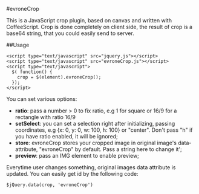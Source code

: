 #evroneCrop

This is a JavaScript crop plugin, based on canvas and written with CoffeeScript. Crop is done completely on client side, the result of crop is a base64 string, that you could easily send to server.

##Usage

    <script type="text/javascript" src="jquery.js"></script>
    <script type="text/javascript" src="evroneCrop.js"></script>
    <script type="text/javascript">
      $( function() {
        crop = $(element).evroneCrop();
      });
    </script>
    

You can set various options:
+ **ratio**: pass a number > 0 to fix ratio, e.g 1 for square or 16/9 for a rectangle with ratio 16/9
+ **setSelect**: you can set a selection right after initializing, passing coordinates, e.g {x: 0, y: 0, w: 100, h: 100} or "center". Don't pass "h" if you have ratio enabled, it will be ignored;
+ **store**: evroneCrop stores your cropped image in original image's data-attribute, "evroneCrop" by default. Pass a string here to change it';
+ **preview**: pass an IMG element to enable preview;

Everytime user changes something, original images data attribute is updated. You can easily get id by the following code:

    $jQuery.data(crop, 'evroneCrop')
    
